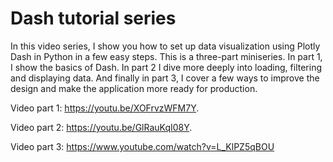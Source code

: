 # Dash tutorial series

In this video series, I show you how to set up data visualization using Plotly Dash in Python in a few easy steps. This is a three-part miniseries. In part 1, I show the basics of Dash. In part 2 I dive more deeply into loading, filtering and displaying data. And finally in part 3, I cover a few ways to improve the design and make the application more ready for production.

Video part 1: https://youtu.be/XOFrvzWFM7Y.

Video part 2: https://youtu.be/GlRauKqI08Y.

Video part 3: https://www.youtube.com/watch?v=L_KlPZ5qBOU
